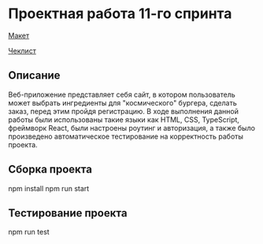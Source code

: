 # Проектная работа 11-го спринта

[Макет](<https://www.figma.com/file/vIywAvqfkOIRWGOkfOnReY/React-Fullstack_-Проектные-задачи-(3-месяца)_external_link?type=design&node-id=0-1&mode=design>)

[Чеклист](https://www.notion.so/praktikum/0527c10b723d4873aa75686bad54b32e?pvs=4)

## Описание
Веб-приложение представляет себя сайт, в котором пользователь может выбрать ингредиенты для "космического" бургера, сделать заказ, перед этим пройдя регистрацию.
В ходе выполнения данной работы были использованы такие языки как HTML, CSS, TypeScript, фреймворк React, были настроены роутинг и авторизация, а также было произведено автоматическое тестирование на корректность работы проекта.

## Сборка проекта

npm install
npm run start

## Тестирование проекта

npm run test
